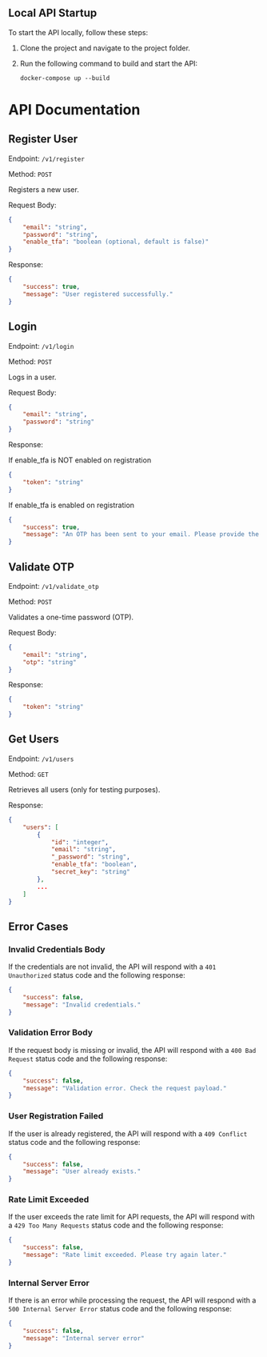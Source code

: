 ## Local API Startup

To start the API locally, follow these steps:

1. Clone the project and navigate to the project folder.

2. Run the following command to build and start the API:

    ```
    docker-compose up --build
    ```

# API Documentation

## Register User
Endpoint: `/v1/register`

Method: `POST`

Registers a new user.

Request Body:
```json
{
    "email": "string",
    "password": "string",
    "enable_tfa": "boolean (optional, default is false)"
}
```

Response:

```json
{
    "success": true,
    "message": "User registered successfully."
}
```



## Login
Endpoint: `/v1/login`

Method: `POST`

Logs in a user.

Request Body:
```json
{
    "email": "string",
    "password": "string"
}
```


Response:

If enable_tfa is NOT enabled on registration

```json
{
    "token": "string"
}
```
If enable_tfa is enabled on registration

```json
{
    "success": true,
    "message": "An OTP has been sent to your email. Please provide the OTP using /validate_otp to login."
}
```

## Validate OTP
Endpoint: `/v1/validate_otp`

Method: `POST`

Validates a one-time password (OTP).

Request Body:
```json
{
    "email": "string",
    "otp": "string"
}
```

Response:

```json
{
    "token": "string"
}
```


## Get Users
Endpoint: `/v1/users`

Method: `GET`

Retrieves all users (only for testing purposes).

Response:

```json
{
    "users": [
        {
            "id": "integer",
            "email": "string",
            "_password": "string",
            "enable_tfa": "boolean",
            "secret_key": "string"
        },
        ...
    ]
}
```

## Error Cases

### Invalid Credentials Body
If the credentials are not invalid, the API will respond with a `401 Unauthorized` status code and the following response:

```json
{
    "success": false,
    "message": "Invalid credentials."
}
```

### Validation Error Body
If the request body is missing or invalid, the API will respond with a `400 Bad Request` status code and the following response:

```json
{
    "success": false,
    "message": "Validation error. Check the request payload."
}
```

### User Registration Failed
If the user is already registered, the API will respond with a `409 Conflict` status code and the following response:

```json
{
    "success": false,
    "message": "User already exists."
}
```

### Rate Limit Exceeded
If the user exceeds the rate limit for API requests, the API will respond with a `429 Too Many Requests` status code and the following response:

```json
{
    "success": false,
    "message": "Rate limit exceeded. Please try again later."
}
```

### Internal Server Error
If there is an error while processing the request, the API will respond with a `500 Internal Server Error` status code and the following response:

```json
{
    "success": false,
    "message": "Internal server error"
}
```

